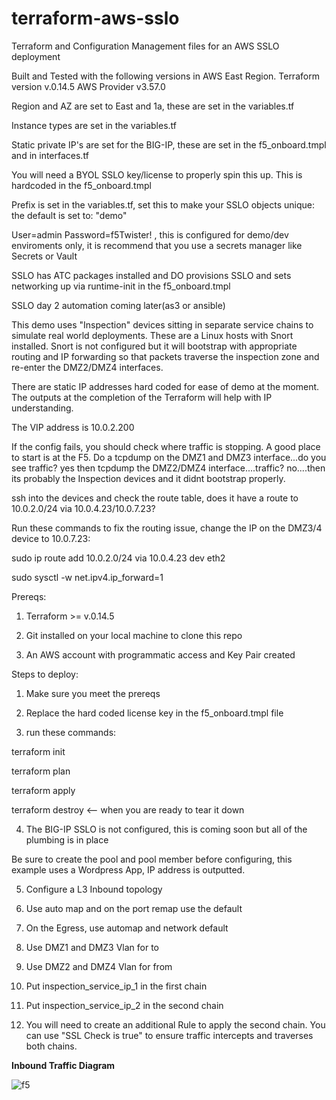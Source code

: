 # terraform-aws-sslo
Terraform and Configuration Management files for an AWS SSLO deployment 

Built and Tested with the following versions in AWS East Region.
Terraform version v.0.14.5
AWS Provider v3.57.0

Region and AZ are set to East and 1a, these are set in the variables.tf

Instance types are set in the variables.tf

Static private IP's are set for the BIG-IP, these are set in the f5_onboard.tmpl and in interfaces.tf

You will need a BYOL SSLO key/license to properly spin this up.  This is hardcoded in the f5_onboard.tmpl

Prefix is set in the variables.tf, set this to make your SSLO objects unique: the default is set to: "demo" 

User=admin Password=f5Twister! , this is configured for demo/dev enviroments only, it is recommend that you use a secrets manager like Secrets or Vault

SSLO has ATC packages installed and DO provisions SSLO and sets networking up via runtime-init in the f5_onboard.tmpl

SSLO day 2 automation coming later(as3 or ansible)

This demo uses "Inspection" devices sitting in separate service chains to simulate real world deployments. These are a Linux hosts with Snort installed. Snort is not configured but it will bootstrap with appropriate routing and IP forwarding so that packets
traverse the inspection zone and re-enter the DMZ2/DMZ4 interfaces.

There are static IP addresses hard coded for ease of demo at the moment. The outputs at the completion of the Terraform will help with IP understanding.

The VIP address is 10.0.2.200

If the config fails, you should check where traffic is stopping.  A good place to start is at the F5. Do a tcpdump on the DMZ1 and DMZ3 interface...do you see traffic? yes then 
tcpdump the DMZ2/DMZ4 interface....traffic? no....then its probably the Inspection devices and it didnt bootstrap properly.

ssh into the devices and check the route table, does it have a route to 10.0.2.0/24 via 10.0.4.23/10.0.7.23?

Run these commands to fix the routing issue, change the IP on the DMZ3/4 device to 10.0.7.23:

sudo ip route add 10.0.2.0/24 via 10.0.4.23 dev eth2

sudo sysctl -w net.ipv4.ip_forward=1



Prereqs:

1. Terraform >= v.0.14.5

2. Git installed on your local machine to clone this repo

3. An AWS account with programmatic access and Key Pair created

Steps to deploy:

1. Make sure you meet the prereqs

2. Replace the hard coded license key in the f5_onboard.tmpl file

3. run these commands:

terraform init

terraform plan

terraform apply

terraform destroy <-- when you are ready to tear it down

4. The BIG-IP SSLO is not configured, this is coming soon but all of the plumbing is in place

Be sure to create the pool and pool member before configuring, this example uses a Wordpress App, IP address is outputted.

5. Configure a L3 Inbound topology

6. Use auto map and on the port remap use the default

7. On the Egress, use automap and network default

8. Use DMZ1 and DMZ3 Vlan for to

9. Use DMZ2 and DMZ4 Vlan for from

10. Put inspection_service_ip_1 in the first chain

11. Put inspection_service_ip_2 in the second chain

12. You will need to create an additional Rule to apply the second chain.  You can use "SSL Check is true" to ensure traffic intercepts and traverses both chains.

<b>Inbound Traffic Diagram</b>

 ![f5](https://user-images.githubusercontent.com/18743780/134435723-a9216d8a-0cd7-463a-bda7-665eaaff9008.png)



